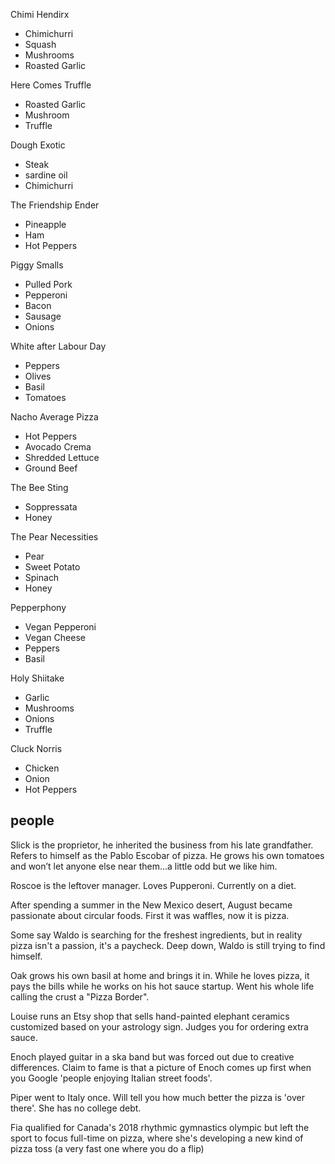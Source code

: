 Chimi Hendirx

* Chimichurri
* Squash
* Mushrooms
* Roasted Garlic

Here Comes Truffle

* Roasted Garlic
* Mushroom
* Truffle

Dough Exotic

* Steak
* sardine oil
* Chimichurri

The Friendship Ender

* Pineapple
* Ham
* Hot Peppers

Piggy Smalls

* Pulled Pork
* Pepperoni
* Bacon
* Sausage
* Onions

White after Labour Day

* Peppers
* Olives
* Basil
* Tomatoes

Nacho Average Pizza

* Hot Peppers
* Avocado Crema
* Shredded Lettuce
* Ground Beef

The Bee Sting

* Soppressata
* Honey

The Pear Necessities

* Pear
* Sweet Potato
* Spinach
* Honey

Pepperphony

* Vegan Pepperoni
* Vegan Cheese
* Peppers
* Basil

Holy Shiitake

* Garlic
* Mushrooms
* Onions
* Truffle

Cluck Norris

* Chicken
* Onion
* Hot Peppers

## people

Slick is the proprietor, he inherited the business from his late grandfather. Refers to himself as the Pablo Escobar of pizza. He grows his own tomatoes and won’t let anyone else near them...a little odd but we like him.

Roscoe is the leftover manager. Loves Pupperoni. Currently on a diet.

After spending a summer in the New Mexico desert, August became passionate about circular foods. First it was waffles, now it is pizza.

Some say Waldo is searching for the freshest ingredients, but in reality pizza isn't a passion, it's a paycheck. Deep down, Waldo is still trying to find himself.

Oak grows his own basil at home and brings it in. While he loves pizza, it pays the bills while he works on his hot sauce startup. Went his whole life calling the crust a "Pizza Border".

Louise runs an Etsy shop that sells hand-painted elephant ceramics customized based on your astrology sign. Judges you for ordering extra sauce.

Enoch played guitar in a ska band but was forced out due to creative differences. Claim to fame is that a picture of Enoch comes up first when you Google 'people enjoying Italian street foods'.

Piper went to Italy once. Will tell you how much better the pizza is 'over there'. She has no college debt.

Fia qualified for Canada's 2018 rhythmic gymnastics olympic but left the sport to focus full-time on pizza, where she's developing a new kind of pizza toss (a very fast one where you do a flip)
